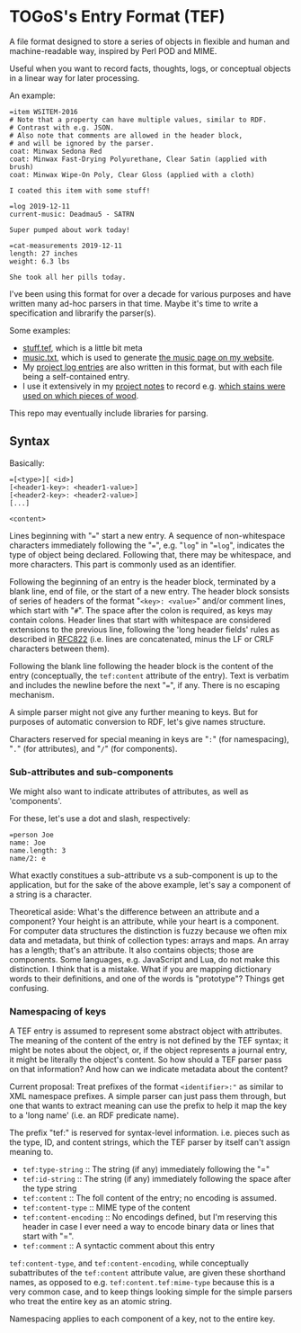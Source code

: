 # TOGoS's Entry Format (TEF)

A file format designed to store a series of objects in flexible and human and machine-readable way,
inspired by Perl POD and MIME.

Useful when you want to record facts, thoughts, logs, or conceptual objects
in a linear way for later processing.

An example:

```
=item WSITEM-2016
# Note that a property can have multiple values, similar to RDF.
# Contrast with e.g. JSON.
# Also note that comments are allowed in the header block,
# and will be ignored by the parser.
coat: Minwax Sedona Red
coat: Minwax Fast-Drying Polyurethane, Clear Satin (applied with brush)
coat: Minwax Wipe-On Poly, Clear Gloss (applied with a cloth)

I coated this item with some stuff!

=log 2019-12-11
current-music: Deadmau5 - SATRN

Super pumped about work today!

=cat-measurements 2019-12-11
length: 27 inches
weight: 6.3 lbs

She took all her pills today.
```

I've been using this format for over a decade for various purposes and have written many
ad-hoc parsers in that time.
Maybe it's time to write a specification and librarify the parser(s).

Some examples:
- [stuff.tef](./stuff.tef), which is a little bit meta
- [music.txt](http://www.nuke24.net/music/music.txt),
  which is used to generate [the music page on my website](http://www.nuke24.net/music/).
- My [project log entries](http://www.nuke24.net/plog/entries/) are also written
  in this format, but with each file being a self-contained entry.
- I use it extensively in my [project notes](https://gitlab.com/TOGoS/ProjectNotes2/)
  to record e.g. [which stains were used on which pieces of wood](https://gitlab.com/TOGoS/ProjectNotes2/blob/master/2018/StainTest/StainedItems.tef).

This repo may eventually include libraries for parsing.


## Syntax

Basically:

```
=[<type>][ <id>]
[<header1-key>: <header1-value>]
[<header2-key>: <header2-value>]
[...]

<content>
```

Lines beginning with "`=`" start a new entry.
A sequence of non-whitespace characters immediately following the "`=`", e.g. "`log`" in "`=log`",
indicates the type of object being declared.
Following that, there may be whitespace, and more characters.
This part is commonly used as an identifier.

Following the beginning of an entry is the header block,
terminated by a blank line, end of file, or the start of a new entry.
The header block sonsists of series of headers of
the format "`<key>: <value>`" and/or comment lines, which start with "`#`".
The space after the colon is required, as keys may contain colons.
Header lines that start with whitespace are considered extensions
to the previous line, following the
'long header fields' rules as described in [RFC822](https://tools.ietf.org/html/rfc822#section-3.1.1)
(i.e. lines are concatenated, minus the LF or CRLF characters between them).

Following the blank line following the header block is the content of the entry
(conceptually, the ```tef:content``` attribute of the entry).
Text is verbatim and includes the newline before the next "`=`", if any.
There is no escaping mechanism.

A simple parser might not give any further meaning to keys.
But for purposes of automatic conversion to RDF,
let's give names structure.

Characters reserved for special meaning in keys are
"`:`" (for namespacing), "`.`" (for attributes), and "`/`" (for components).

### Sub-attributes and sub-components

We might also want to indicate attributes of attributes,
as well as 'components'.

For these, let's use a dot and slash, respectively:

```
=person Joe
name: Joe
name.length: 3
name/2: e

```

What exactly constitues a sub-attribute vs a sub-component is up to the application,
but for the sake of the above example, let's say
a component of a string is a character.

Theoretical aside: What's the difference between an attribute and a component?
Your height is an attribute, while your heart is a component.
For computer data structures the distinction is fuzzy because
we often mix data and metadata, but think of collection types:
arrays and maps.
An array has a length; that's an attribute.
It also contains objects; those are components.
Some languages, e.g. JavaScript and Lua, do not make this distinction.
I think that is a mistake.
What if you are mapping dictionary words to their definitions,
and one of the words is "prototype"?  Things get confusing.

### Namespacing of keys

A TEF entry is assumed to represent some abstract object
with attributes.
The meaning of the content of the entry is not defined by the TEF syntax;
it might be notes about the object, or, if the object represents a journal entry,
it might be literally the object's content.
So how should a TEF parser pass on that information?
And how can we indicate metadata about the content?

Current proposal: Treat prefixes of the format ```<identifier>:"```
as similar to XML namespace prefixes.
A simple parser can just pass them through,
but one that wants to extract meaning can use the prefix to help it map the key to a 'long name'
(i.e. an RDF predicate name).

The prefix "tef:" is reserved for syntax-level information.
i.e. pieces such as the type, ID, and content strings,
which the TEF parser by itself can't assign meaning to.

- ```tef:type-string``` :: The string (if any) immediately following the "="
- ```tef:id-string``` :: The string (if any) immediately following the space after the type string
- ```tef:content``` :: The foll content of the entry; no encoding is assumed.
- ```tef:content-type``` :: MIME type of the content
- ```tef:content-encoding``` :: No encodings defined, but I'm reserving this header
  in case I ever need a way to encode binary data or lines that start with "=".
- ```tef:comment``` :: A syntactic comment about this entry

```tef:content-type```, and ```tef:content-encoding```,
while conceptually subattributes of the ```tef:content``` attribute value,
are given these shorthand names, as opposed to e.g. ```tef:content.tef:mime-type```
because this is a very common case, and to keep things looking simple
for the simple parsers who treat the entire key as an atomic string.

Namespacing applies to each component of a key, not to the entire key.
